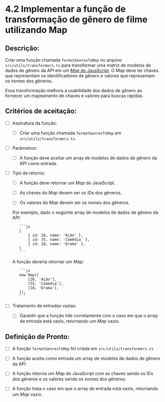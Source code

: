 # 4.2 Implementar a função de transformação de gênero de filme utilizando Map

## Descrição:

Criar uma função chamada `formatGenresToMap` no arquivo `src/utils/transformers.ts` para transformar uma matriz de modelos de dados de gênero da API em um [_Map_ do JavaScript](https://developer.mozilla.org/pt-BR/docs/Web/JavaScript/Reference/Global_Objects/Map). O _Map_ deve ter chaves que representam os identificadores de gênero e valores que representam os nomes dos gêneros.

Essa transformação melhora a usabilidade dos dados de gênero ao fornecer um mapeamento de chaves e valores para buscas rápidas.

## Critérios de aceitação:

- [ ] Assinatura da função:

     - [ ] Criar uma função chamada `formatGenresToMap` em `src/utils/transformers.ts`.

- [ ] Parâmetros:

     - [ ] A função deve aceitar um array de modelos de dados de gênero da API como entrada.

- [ ] Tipo de retorno:

     - [ ] A função deve retornar um _Map_ do JavaScript.

     - [ ] As chaves do _Map_ devem ser os IDs dos gêneros.

     - [ ] Os valores do _Map_ devem ser os nomes dos gêneros.

     Por exemplo, dado o seguinte array de modelos de dados de gênero da API:

         ```js
         [
             { id: 28, name: 'Ação' },
             { id: 35, name: 'Comédia' },
             { id: 18, name: 'Drama' },
         ]
         ```

     A função deveria retornar um _Map_:

         ```js
         new Map([
             [28, 'Ação'],
             [35, 'Comédia'],
             [18, 'Drama'],
         ]);
         ```

- [ ] Tratamento de entradas vazias:

     - [ ] Garantir que a função lide corretamente com o caso em que o array de entrada está vazio, retornando um _Map_ vazio.

## Definição de Pronto:

- [ ] A função `formatGenresToMap` foi criada em `src/utils/transformers.ts`

- [ ] A função aceita como entrada um array de modelos de dados de gênero da API.

- [ ] A função retorna um _Map_ do JavaScript com as chaves sendo os IDs dos gêneros e os valores sendo os nomes dos gêneros.

- [ ] A função trata o caso em que o array de entrada está vazio, retornando um _Map_ vazio.
